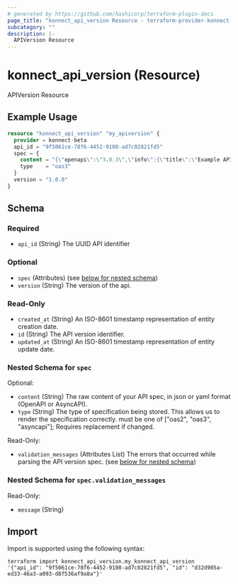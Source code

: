 ```yaml
---
# generated by https://github.com/hashicorp/terraform-plugin-docs
page_title: "konnect_api_version Resource - terraform-provider-konnect-beta"
subcategory: ""
description: |-
  APIVersion Resource
---
```


# konnect_api_version (Resource)

APIVersion Resource

## Example Usage

```terraform
resource "konnect_api_version" "my_apiversion" {
  provider = konnect-beta
  api_id = "9f5061ce-78f6-4452-9108-ad7c02821fd5"
  spec = {
    content = "{\"openapi\":\"3.0.3\",\"info\":{\"title\":\"Example API\",\"version\":\"1.0.0\"},\"paths\":{\"/example\":{\"get\":{\"summary\":\"Example endpoint\",\"responses\":{\"200\":{\"description\":\"Successful response\"}}}}}}"
    type    = "oas3"
  }
  version = "1.0.0"
}
```

<!-- schema generated by tfplugindocs -->
## Schema

### Required

- `api_id` (String) The UUID API identifier

### Optional

- `spec` (Attributes) (see [below for nested schema](#nestedatt--spec))
- `version` (String) The version of the api.

### Read-Only

- `created_at` (String) An ISO-8601 timestamp representation of entity creation date.
- `id` (String) The API version identifier.
- `updated_at` (String) An ISO-8601 timestamp representation of entity update date.

<a id="nestedatt--spec"></a>
### Nested Schema for `spec`

Optional:

- `content` (String) The raw content of your API spec, in json or yaml format (OpenAPI or AsyncAPI).
- `type` (String) The type of specification being stored. This allows us to render the specification correctly. must be one of ["oas2", "oas3", "asyncapi"]; Requires replacement if changed.

Read-Only:

- `validation_messages` (Attributes List) The errors that occurred while parsing the API version spec. (see [below for nested schema](#nestedatt--spec--validation_messages))

<a id="nestedatt--spec--validation_messages"></a>
### Nested Schema for `spec.validation_messages`

Read-Only:

- `message` (String)

## Import

Import is supported using the following syntax:

```shell
terraform import konnect_api_version.my_konnect_api_version '{"api_id": "9f5061ce-78f6-4452-9108-ad7c02821fd5", "id": "d32d905a-ed33-46a3-a093-d8f536af9a8a"}'
```
